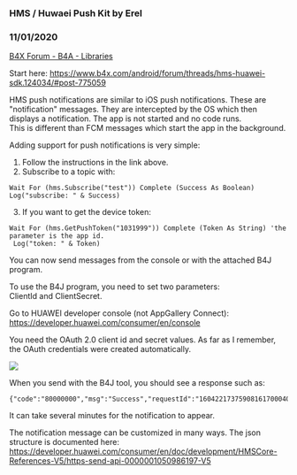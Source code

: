### HMS / Huwaei Push Kit by Erel
### 11/01/2020
[B4X Forum - B4A - Libraries](https://www.b4x.com/android/forum/threads/124100/)

Start here: <https://www.b4x.com/android/forum/threads/hms-huawei-sdk.124034/#post-775059>  
  
HMS push notifications are similar to iOS push notifications. These are "notification" messages. They are intercepted by the OS which then displays a notification. The app is not started and no code runs.  
This is different than FCM messages which start the app in the background.  
  
Adding support for push notifications is very simple:  
1. Follow the instructions in the link above.  
2. Subscribe to a topic with:  

```B4X
Wait For (hms.Subscribe("test")) Complete (Success As Boolean)  
Log("subscribe: " & Success)
```

  
3. If you want to get the device token:  

```B4X
Wait For (hms.GetPushToken("1031999")) Complete (Token As String) 'the parameter is the app id.  
 Log("token: " & Token)
```

  
  
You can now send messages from the console or with the attached B4J program.  
  
To use the B4J program, you need to set two parameters:  
ClientId and ClientSecret.  
  
Go to HUAWEI developer console (not AppGallery Connect): <https://developer.huawei.com/consumer/en/console>  
  
You need the OAuth 2.0 client id and secret values. As far as I remember, the OAuth credentials were created automatically.  
  
![](https://www.b4x.com/android/forum/attachments/102327)  
  
When you send with the B4J tool, you should see a response such as:  

```B4X
{"code":"80000000","msg":"Success","requestId":"160422173759081617000407"}
```

  
  
It can take several minutes for the notification to appear.  
  
The notification message can be customized in many ways. The json structure is documented here: <https://developer.huawei.com/consumer/en/doc/development/HMSCore-References-V5/https-send-api-0000001050986197-V5>